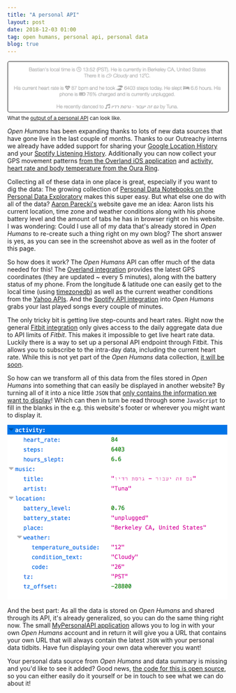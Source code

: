 ```yaml
---
title: "A personal API"
layout: post
date: 2018-12-03 01:00
tag: open humans, personal api, personal data
blog: true
---
```

<img src="/assets/images/personal-api.png" style="border: solid gray 2px; border-radius:5px;" />
<small>What the <a href="https://my-personal-api.herokuapp.com/">output of a personal API</a> can look like.</small>

*Open Humans* has been expanding thanks to lots of new data sources that have gone live in the last couple of months.
Thanks to our Outreachy interns we already have added support for sharing your [Google Location History](https://google-location.openhumans.org/) and your [Spotify Listening History](https://spotify.openhumans.org/).
Additionally you can now collect your GPS movement patterns [from the Overland iOS application](https://overland.openhumans.org/) and [activity, heart rate and body temperature from the Oura Ring](https://oura.openhumans.org/).

Collecting all of these data in one place is great, especially if you want to dig the data: The growing collection of [Personal Data Notebooks on the Personal Data Exploratory](https://exploratory.openhumans.org/) makes this super easy. But what else one do with all of the data? [Aaron Parecki's](https://aaronparecki.com/now/) website gave me an idea: Aaron lists his current location, time zone and weather conditions along with his phone battery level and the amount of tabs he has in browser right on his website. I was wondering: Could I use all of my data that's already stored in *Open Humans* to re-create such a thing right on my own blog? The short answer is yes, as you can see in the screenshot above as well as in the footer of this page.

So how does it work? The *Open Humans* API can offer much of the data needed for this! The [Overland integration](https://overland.openhumans.org/) provides the latest GPS coordinates (they are updated ~ every 5 minutes), along with the battery status of my phone. From the longitude & latitude one can easily get to the local time (using [timezonedb](https://timezonedb.com/)) as well as the current weather conditions from the [Yahoo APIs](https://developer.yahoo.com/weather/). And the [Spotify API integration](http://spotify.openhumans.org/) into *Open Humans* grabs your last played songs every couple of minutes.

The only tricky bit is getting live step-counts and heart rates. Right now the general [Fitbit integration](https://fitbit.openhumans.org/) only gives access to the daily aggregate data due to API limits of *Fitbit*. This makes it impossible to get live heart rate data. Luckily there is a way to set up a personal API endpoint through Fitbit. This allows you to subscribe to the intra-day data, including the current heart rate. While this is not yet part of the *Open Humans* data collection, [it will be soon](https://github.com/openhumans/oh-fitbit-intraday).

So how can we transform all of this data from the files stored in *Open Humans* into something that can easily be displayed in another website? By turning all of it into a nice little `JSON` that [only contains the information we want to display](https://my-personal-api.herokuapp.com/data/15713726/)! Which can then in turn be read through some `JavaScript` to fill in the blanks in the e.g. this website's footer or wherever you might want to display it.

![](/assets/images/personal-api-2.png)

And the best part: As all the data is stored on *Open Humans* and shared through its API, it's already generalized, so you can do the same thing right now. The small [MyPersonalAPI application](https://my-personal-api.herokuapp.com) allows you to log in with your own *Open Humans* account and in return it will give you a URL that contains your own URL that will always contain the latest `JSON` with your personal data tidbits. Have fun displaying your own data wherever you want!

Your personal data source from *Open Humans* and data summary is missing and you'd like to see it added? Good news, [the code for this is open source](https://github.com/gedankenstuecke/personal-api/), so you can either easily do it yourself or be in touch to see what we can do about it!
